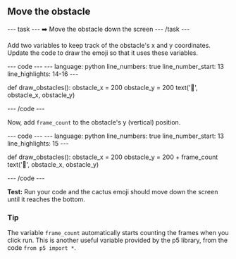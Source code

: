 <h2 class="c-project-heading--task">Move the obstacle</h2>

--- task ---
➡️ Move the obstacle down the screen
--- /task --- 

Add two variables to keep track of the obstacle's x and y coordinates. Update the code to draw the emoji so that it uses these variables.  

<div class="c-project-code">
--- code ---
---
language: python
line_numbers: true
line_number_start: 13
line_highlights: 14-16
---

def draw_obstacles():
    obstacle_x = 200
    obstacle_y = 200 
    text('🌵', obstacle_x, obstacle_y) 

--- /code ---
</div>

Now, add `frame_count` to the obstacle's y (vertical) position. 

<div class="c-project-code">
--- code ---
---
language: python
line_numbers: true
line_number_start: 13
line_highlights: 15
---

def draw_obstacles():
    obstacle_x = 200
    obstacle_y = 200 + frame_count
    text('🌵', obstacle_x, obstacle_y) 

--- /code ---
</div>

**Test:** Run your code and the cactus emoji should move down the screen until it reaches the bottom.  

<div class="c-project-callout c-project-callout--tip">

### Tip

The variable `frame_count` automatically starts counting the frames when you click run. This is another useful variable provided by the p5 library, from the code `from p5 import *`. 

</div>
